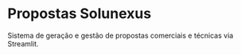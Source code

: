 # Propostas Solunexus

Sistema de geração e gestão de propostas comerciais e técnicas via Streamlit.